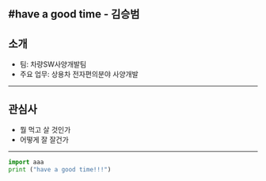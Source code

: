 #have a good time - 김승범 
---
## 소개
- 팀: 차량SW사양개발팀
- 주요 업무: 상용차 전자편의분야 사양개발
---
## 관심사
- 뭘 먹고 살 것인가
- 어떻게 잘 잘건가
---

```python
import aaa
print ("have a good time!!!")
```
